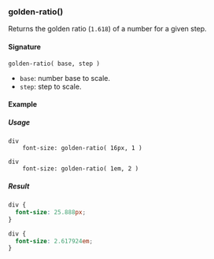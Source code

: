 ### golden-ratio()

Returns the golden ratio (`1.618`) of a number for a given step.  

#### Signature

`golden-ratio( base, step )`

* `base`: number base to scale.
* `step`: step to scale.

#### Example

##### Usage

```stylus
div
    font-size: golden-ratio( 16px, 1 )

div
    font-size: golden-ratio( 1em, 2 )
```

##### Result

```css
div {
  font-size: 25.888px;
}

div {
  font-size: 2.617924em;
}
```
